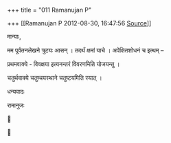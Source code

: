 +++
title = "011 Ramanujan P"

+++
[[Ramanujan P	2012-08-30, 16:47:56 [Source](https://groups.google.com/g/bvparishat/c/ildDc361FbU)]]



मान्याः,



मम पूर्वतनलेखने त्रुटयः आसन् । तदर्थं क्षमां याचे । अपेक्षितशोधनं च इत्थम् –



प्रथमवाक्ये - विवक्षया इत्यनन्तरं विवरणमिति योजयन्तु ।

चतुर्थवाक्ये चतुष्चयस्थाने चतुष्टयमिति स्यात् ।



धन्यवादः



रामानुजः






